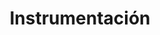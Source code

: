 ---
title: "Instrumentación"

# meta description
description: "This is meta description"
type: servicios/instrumentacion
# post draft
draft: false
sectionTitle: "Instrumentación"
menu:
  main:
    parent: "servicios"
    weight: 3

banner:
  title: Instrumentación
  title_weight: 1
  image: /images/TermografiaBanner.jpg
  image_weight: 2
  content: "Nuevamente la empresa Tecnotrol S.R.L está lanzando su nuevo servicio de diagnostico por medio de imágenes termográficas. Una nueva oferta destinada a las empresas petroleras y eléctricas.
  <br><br>
  Una termografía es una imagen radiométrica de temperatura. Dicha imagen térmica, en instalaciones eléctricas, permite observar las condiciones de funcionamiento del objeto, a traves de la temperatura de superficie."
  background: bg-dark
  text: light
  button:
    enable: true
    label: ¿Dudas? escribinos
    link: contact

list:
  enable: true
  background: bg-dark
  text: light
  text_weight: 1
  title:
    enable: false
    text: "Probando 123"
  description:
    enable: true
    text: "Este nuevo servicio brinda a las empresas la posibilidad de obtener un diagnostico de sus instalaciones con el fin de prevenir inconvenientes futuros. Esto permitirá al cliente:"
  image:
    enable: true
    weight: 2
    location: /images/termografia.jpeg
  texts:
    - Realizar reportes preliminares de termografías. Un reporte cotidiano de una conexión en mal estado puede prevenir accidentes. Desde nuestra empresa brindamos un examen sobre las condiciones de sistemas eléctricos, cableados, sub-estaciones, motores, sistemas de aire acondicionado, compresores, humedades en paredes, sistemas de tierras, etc.
    - Implementar un programas de inspecciones termográficas en instalaciones, maquinaria, motores, etc. Dicha ejecución minimiza el riesgo de fallas de equipos y sus consecuencias. Al mismo tiempo permite al cliente ofrece una herramienta para el control de calidad de las reparaciones efectuadas.


---